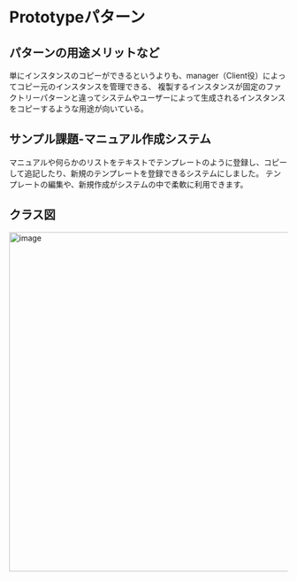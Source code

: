 # Prototypeパターン
## パターンの用途メリットなど
単にインスタンスのコピーができるというよりも、manager（Client役）によってコピー元のインスタンスを管理できる、
複製するインスタンスが固定のファクトリーパターンと違ってシステムやユーザーによって生成されるインスタンスをコピーするような用途が向いている。

## サンプル課題-マニュアル作成システム
マニュアルや何らかのリストをテキストでテンプレートのように登録し、コピーして追記したり、新規のテンプレートを登録できるシステムにしました。
テンプレートの編集や、新規作成がシステムの中で柔軟に利用できます。

## クラス図

<img width="614" alt="image" src="https://github.com/user-attachments/assets/3a8a4adc-6d42-4076-92b5-76fcd3b6d6af" />
